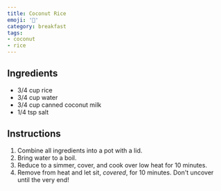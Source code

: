 ```yaml
---
title: Coconut Rice
emoji: '🍚'
category: breakfast
tags:
- coconut
- rice
---
```


## Ingredients

- 3/4 cup rice
- 3/4 cup water
- 3/4 cup canned coconut milk
- 1/4 tsp salt

## Instructions

1. Combine all ingredients into a pot with a lid.
2. Bring water to a boil.
3. Reduce to a simmer, cover, and cook over low heat for 10 minutes.
4. Remove from heat and let sit, *covered*, for 10 minutes. Don't uncover
   until the very end!
